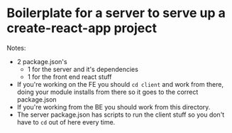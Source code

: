 # Boilerplate for a server to serve up a create-react-app project

Notes:
  - 2 package.json's
    - 1 for the server and it's dependencies
    - 1 for the front end react stuff
  - If you're working on the FE you should `cd client` and work from there, doing your module installs from there so it goes to the correct package.json
  - If you're working from the BE you should work from this directory.
  - The server package.json has scripts to run the client stuff so you don't have to `cd` out of here every time.